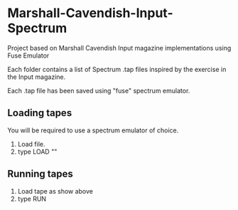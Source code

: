 # Marshall-Cavendish-Input-Spectrum
Project based on Marshall Cavendish Input magazine implementations using Fuse Emulator

Each folder contains a list of Spectrum .tap files inspired by the exercise in the Input magazine.

Each .tap file has been saved using "fuse" spectrum emulator.

## Loading tapes

You will be required to use a spectrum emulator of choice.

1. Load file.
2. type LOAD ""

## Running tapes

1. Load tape as show above
2. type RUN

